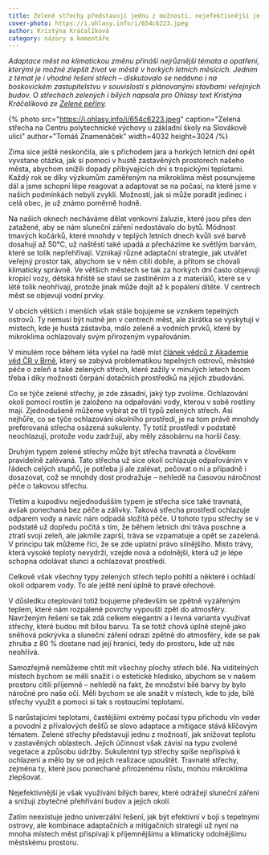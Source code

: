 ```yaml
---
title: Zelené střechy představují jednu z možností, nejefektivnější je však využívání bílých barev
cover-photo: https://i.ohlasy.info/i/654c6223.jpeg
author: Kristýna Kráčalíková
category: názory a komentáře
---
```


*Adaptace měst na klimatickou změnu přináší nejrůznější témata a opatření, kterými je možné zlepšit život ve městě v horkých letních měsících. Jedním z témat je i vhodné řešení střech – diskutovalo se nedávno i na boskovickém zastupitelstvu v souvislosti s plánovanými stavbami veřejných budov. O střechách zelených i bílých napsala pro Ohlasy text Kristýna Kráčalíková ze [Zelené peřiny](https://www.zelena-perina.cz).*

{% photo src="https://i.ohlasy.info/i/654c6223.jpeg" caption="Zelená střecha na Centru polytechnické výchovy u základní školy na Slovákově ulici" author="Tomáš Znamenáček" width=4032 height=3024 /%}

Zima sice ještě neskončila, ale s příchodem jara a horkých letních dní opět vyvstane otázka, jak si pomoci v hustě zastavěných prostorech našeho města, abychom snížili dopady přibývajících dní s tropickými teplotami. Každý rok se díky výzkumům zaměřeným na mikroklima měst posunujeme dál a jsme schopní lépe reagovat a adaptovat se na počasí, na které jsme v našich podmínkách nebyli zvyklí. Možností, jak si může poradit jedinec i celá obec, je už známo poměrně hodně. 

Na našich oknech necháváme dělat venkovní žaluzie, které jsou přes den zatažené, aby se nám sluneční záření nedostávalo do bytů. Módnost tmavých kočárků, které mnohdy v teplých letních dnech kvůli své barvě dosahují až 50℃, už naštěstí také upadá a přecházíme ke světlým barvám, které se tolik nepřehřívají. Vznikají různé adaptační strategie, jak utvářet veřejný prostor tak, abychom se v něm cítili dobře, a přitom se chovali klimaticky správně. Ve větších městech se tak za horkých dní často objevují kropicí vozy, dětská hřiště se staví se zastíněním a z materiálů, které se v létě tolik neohřívají, protože jinak může dojít až k popálení dítěte. V centrech měst se objevují vodní prvky.

V obcích větších i menších však stále bojujeme se vznikem tepelných ostrovů. Ty nemusí být nutně jen v centrech měst, ale zkrátka se vyskytují v místech, kde je hustá zástavba, málo zeleně a vodních prvků, které by mikroklima ochlazovaly svým přirozeným vypařováním.

V minulém roce během léta vyšel na řadě míst [článek vědců z Akademie věd ČR v Brně](https://ekolist.cz/cz/zpravodajstvi/zpravy/bila-krytina-je-v-lete-lepsi-nez-zelena-strecha-nejhorsi-je-cerna-rika-vedec), který se zabývá problematikou tepelných ostrovů, městské péče o zeleň a také zelených střech, které zažily v minulých letech boom třeba i díky možnosti čerpání dotačních prostředků na jejich zbudování.

Co se týče zelené střechy, je zde zásadní, jaký typ zvolíme. Ochlazování okolí pomocí rostlin je založeno na odpařování vody, kterou v sobě rostliny mají. Zjednodušeně můžeme vybírat ze tří typů zelených střech. Asi nejhůře, co se týče ochlazování okolního prostředí, je na tom právě mnohdy preferovaná střecha osázená sukulenty. Ty totiž prostředí v podstatě neochlazují, protože vodu zadržují, aby měly zásobárnu na horší časy.

Druhým typem zelené střechy může být střecha travnatá a člověkem pravidelně zalévaná. Tato střecha už sice okolí ochlazuje odpařováním v řádech celých stupňů, je potřeba ji ale zalévat, pečovat o ni a případně i dosazovat, což se mnohdy dost prodražuje – nehledě na časovou náročnost péče o takovou střechu. 

Třetím a kupodivu nejjednodušším typem je střecha sice také travnatá, avšak ponechaná bez péče a zálivky. Taková střecha prostředí ochlazuje odparem vody a navíc nám odpadá složitá péče. U tohoto typu střechy se v podstatě už dopředu počítá s tím, že během letních dní tráva poschne a ztratí svoji zeleň, ale jakmile zaprší, tráva se vzpamatuje a opět se zazelená. V principu tak můžeme říci, že se zde uplatní právo silnějšího. Místo trávy, která vysoké teploty nevydrží, vzejde nová a odolnější, která už je lépe schopna odolávat slunci a ochlazovat prostředí.

Celkově však všechny typy zelených střech teplo pohltí a některé i ochladí okolí odparem vody. To ale ještě není úplně to pravé ořechové.

V důsledku oteplování totiž bojujeme především se zpětně vyzářeným teplem, které nám rozpálené povrchy vypouští zpět do atmosféry. Navrženým řešení se tak zdá celkem elegantní a i levná varianta využívat střechy, které budou mít bílou barvu. Ta se totiž chová úplně stejně jako sněhová pokrývka a sluneční záření odrazí zpětně do atmosféry, kde se pak zhruba z 80 % dostane nad její hranici, tedy do prostoru, kde už nás neohřívá. 

Samozřejmě nemůžeme chtít mít všechny plochy střech bílé. Na viditelných místech bychom se měli snažit i o estetické hledisko, abychom se v našem prostoru cítili příjemně – nehledě na fakt, že množství bílé barvy by bylo náročné pro naše oči. Měli bychom se ale snažit v místech, kde to jde, bílé střechy využít a pomoci si tak s rostoucími teplotami.

S narůstajícími teplotami, častějšími extrémy počasí typu příchodu vln veder a povodní z přívalových dešťů se slovo adaptace a mitigace stává klíčovým tématem. Zelené střechy představují jednu z možností, jak snižovat teplotu v zastavěných oblastech. Jejich účinnost však závisí na typu zvolené vegetace a způsobu údržby. Sukulentní typ střechy spíše nepřispívá k ochlazení a mělo by se od jejich realizace upouštět. Travnaté střechy, zejména ty, které jsou ponechané přirozenému růstu, mohou mikroklima zlepšovat. 

Nejefektivnější je však využívání bílých barev, které odrážejí sluneční záření a snižují zbytečné přehřívání budov a jejich okolí. 

Zatím neexistuje jedno univerzální řešení, jak být efektivní v boji s tepelnými ostrovy, ale kombinace adaptačních a mitigačních strategií už nyní na mnoha místech měst přispívají k příjemnějšímu a klimaticky odolnějšímu městskému prostoru.